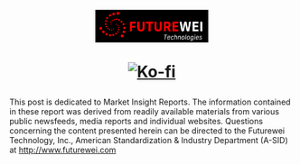 <h1 align="center">
  <br>
  <img src="/images/Futurewei-logo2.png" alt="MIR" width="200"/>
  <br>
  <p align="center">
  <a href="https://ko-fi.com/Y8Y2QC9Y"><img src="https://www.ko-fi.com/img/githubbutton_sm.svg" alt="Ko-fi" width="200"/></a>
  </p>
</h1>

This post is dedicated to Market Insight Reports. The information contained in these report was derived from readily available materials from various public newsfeeds, media reports and individual websites.  Questions concerning the content presented herein can be directed to the Futurewei Technology, Inc., American Standardization & Industry Department (A-SID) at http://www.futurewei.com   
